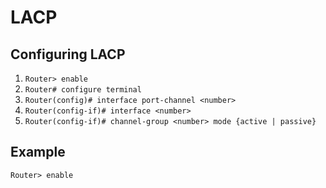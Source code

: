 # LACP #

## Configuring LACP ##
1. `Router> enable`
2. `Router# configure terminal`
3. `Router(config)# interface port-channel <number>`
4. `Router(config-if)# interface <number>`
5. `Router(config-if)# channel-group <number> mode {active | passive}`

## Example ##
`Router> enable`
